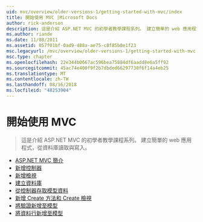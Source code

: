 ```yaml
---
uid: mvc/overview/older-versions-1/getting-started-with-mvc/index
title: 開始使用 MVC |Microsoft Docs
author: rick-anderson
description: 這是介紹 ASP.NET MVC 的初學者教學課程系列。 建立簡單的 web 應用程式，從資料庫讀取與寫入。
ms.author: riande
ms.date: 11/08/2011
ms.assetid: 057f01bf-0ad9-488a-ae75-c8f85b8e1f23
msc.legacyurl: /mvc/overview/older-versions-1/getting-started-with-mvc
msc.type: chapter
ms.openlocfilehash: 22e344b0667ac596bea75884df6aadd8e6a5ff92
ms.sourcegitcommit: 45ac74e400f9f2b7dbded66297730f6f14a4eb25
ms.translationtype: MT
ms.contentlocale: zh-TW
ms.lasthandoff: 08/16/2018
ms.locfileid: "48253904"
---
```

<a name="getting-started-with-mvc"></a>開始使用 MVC
====================
> 這是介紹 ASP.NET MVC 的初學者教學課程系列。 建立簡單的 web 應用程式，從資料庫讀取與寫入。


- [ASP.NET MVC 簡介](getting-started-with-mvc-part1.md)
- [新增控制器](getting-started-with-mvc-part2.md)
- [新增檢視](getting-started-with-mvc-part3.md)
- [建立資料庫](getting-started-with-mvc-part4.md)
- [從控制器存取模型資料](getting-started-with-mvc-part5.md)
- [新增 Create 方法和 Create 檢視](getting-started-with-mvc-part6.md)
- [將驗證新增至模型](getting-started-with-mvc-part7.md)
- [將資料行新增至模型](getting-started-with-mvc-part8.md)
